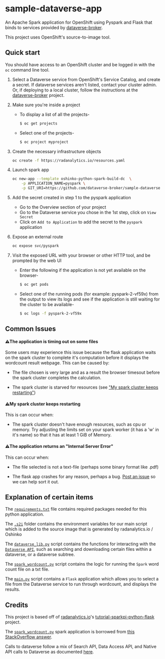 # sample-dataverse-app

An Apache Spark application for OpenShift using Pyspark and Flask that binds to services provided by [dataverse-broker](https://github.com/dataverse-broker/dataverse-broker).

This project uses OpenShift's source-to-image tool.

## Quick start

You should have access to an OpenShift cluster and be logged in with the
`oc` command line tool. 

1. Select a Dataverse service from OpenShift's Service Catalog, and create a secret. If dataverse services aren't listed, contact your cluster admin. Or, if deploying to a local cluster, follow the instructions at the [dataverse-broker](https://github.com/dataverse-broker/dataverse-broker) project.

2. Make sure you're inside a project
   - To display a list of all the projects-
      ```bash
      $ oc get projects
      ```
   - Select one of the projects-
      ```bash
      $ oc project myproject
      ```

3. Create the necessary infrastructure objects
   ```bash
   oc create -f https://radanalytics.io/resources.yaml
   ```

4. Launch spark app
   ```bash
   oc new-app --template oshinko-python-spark-build-dc  \
       -p APPLICATION_NAME=pyspark \
       -p GIT_URI=https://github.com/dataverse-broker/sample-dataverse-app
   ```

5. Add the secret created in step 1 to the pyspark application
   - Go to the Overview section of your project
   - Go to the Dataverse service you chose in the 1st step, click on `View Secret`
   - Click on `Add to Application` to add the secret to the `pyspark` application

6. Expose an external route
   ```bash
   oc expose svc/pyspark
   ```

7. Visit the exposed URL with your browser or other HTTP tool, and be prompted by the web UI
   - Enter the following if the application is not yet available on the browser-
      ```bash
      $ oc get pods
      ```
   - Select one of the running pods (for example: pyspark-2-vf59x) from the output to view its logs and see if the application is still waiting for the cluster to be available-
      ```bash
      $ oc logs -f pyspark-2-vf59x
      ```

## Common Issues

#### :warning:The application is timing out on some files

Some users may experience this issue because the flask application waits on the spark cluster to complete it's computation before it displays the wordcount result webpage. This can be caused by:

- The file chosen is very large and as a result the browser timesout before the spark cluster completes the calculation.

- The spark cluster is starved for resources (see ["My spark cluster keeps restarting"](#My-spark-cluster-keeps-restarting))

#### :warning:My spark cluster keeps restarting

This is can occur when:

- The spark cluster doesn't have enough resources, such as cpu or memory. Try adjusting the limits set on your spark worker (it has a 'w' in it's name) so that it has at least 1 GiB of Memory.

#### :warning:The application returns an "Internal Server Error"

This can occur when:

- The file selected is not a text-file (perhaps some binary format like .pdf)

- The flask app crashes for any reason, perhaps a bug. [Post an issue](https://github.com/dataverse-broker/sample-dataverse-app/issues/new) so we can help sort it out.

## Explanation of certain items

The [`requirements.txt`](https://github.com/dataverse-broker/sample-dataverse-app/blob/master/requirements.txt) file contains required packages needed for this python application.

The [`.s2i`](https://github.com/dataverse-broker/sample-dataverse-app/tree/master/.s2i) folder contains the environment variables for our main script which is added to the source image that is generated by radanalytics.io / Oshinko

The [`dataverse_lib.py`](https://github.com/dataverse-broker/sample-dataverse-app/blob/master/dataverse_lib.py) script contains the functions for interacting with the [`Dataverse API`](http://guides.dataverse.org/en/latest/api/), such as searching and downloading certain files within a dataverse, or a dataverse subtree.

The [`spark_wordcount.py`](https://github.com/dataverse-broker/sample-dataverse-app/blob/master/spark_wordcount.py) script contains the logic for running the `Spark` word count file on a txt file.

The [`main.py`](https://github.com/dataverse-broker/sample-dataverse-app/blob/master/main.py) script contains a `Flask` application which allows you to select a file from the Dataverse service to run through wordcount, and displays the results.


## Credits

This project is based off of [radanalytics.io](https://radanalytics.io)'s [tutorial-sparkpi-python-flask](https://github.com/radanalyticsio/tutorial-sparkpi-python-flask) project.

The [`spark_wordcount.py`](https://github.com/dataverse-broker/sample-dataverse-app/blob/master/spark_wordcount.py) spark application is borrowed from [this StackOverflow answer](https://stackoverflow.com/a/32845282).

Calls to dataverse follow a mix of Search API, Data Access API, and Native API calls to Dataverse as documented [here](http://guides.dataverse.org/en/latest/api/).
